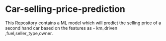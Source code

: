 # Car-selling-price-prediction
This Repository contains a ML model which will predict the selling price of a second hand car based on the features as - km_driven ,fuel,seller_type,owner.
